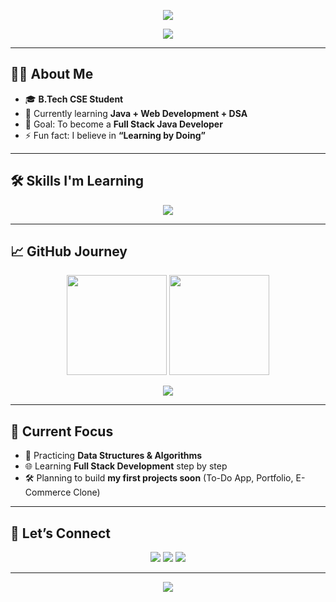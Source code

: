 <!-- Banner -->
<p align="center">
  <img src="https://capsule-render.vercel.app/api?type=waving&color=0:00c6ff,100:0072ff&height=200&section=header&text=Hi%20I'm%20Himanshu👋&fontSize=40&fontColor=ffffff&animation=fadeIn&fontAlignY=35" />
</p>

<!-- Typing effect -->
<p align="center">
  <img src="https://readme-typing-svg.herokuapp.com?font=Fira+Code&size=22&pause=1000&color=0072FF&center=true&vCenter=true&width=600&lines=💻+Aspiring+Software+Engineer;🚀+Learning+Full+Stack+Development;🌱+Open+to+Internships+and+Projects;✨+Building+my+coding+journey" />
</p>

---

## 👨‍💻 About Me  
- 🎓 **B.Tech CSE Student**  
- 🌱 Currently learning **Java + Web Development + DSA**  
- 🎯 Goal: To become a **Full Stack Java Developer**  
- ⚡ Fun fact: I believe in **“Learning by Doing”**  

---

## 🛠️ Skills I'm Learning  

<p align="center">
  <img src="https://skillicons.dev/icons?i=java,js,react,nodejs,html,css,tailwind,python,mysql,git,github" />
</p>

---

## 📈 GitHub Journey  

<p align="center">
  <!-- GitHub Stats -->
  <img src="https://github-readme-stats.vercel.app/api?username=himanshu96935&show_icons=true&theme=tokyonight" height="160" />
  
 <!-- GitHub Streak -->
  <img src="https://streak-stats.demolab.com?user=himanshu96935&theme=tokyonight" height="160" />
</p>

<!-- Contribution Graph -->
<p align="center">
  <img src="https://github-readme-activity-graph.vercel.app/graph?username=himanshu96935&bg_color=0d1117&color=00c6ff&line=0072ff&point=ffffff&area=true&hide_border=true" />
</p>

---

## 🌟 Current Focus  

- 📘 Practicing **Data Structures & Algorithms**  
- 🌐 Learning **Full Stack Development** step by step  
- 🛠️ Planning to build **my first projects soon** (To-Do App, Portfolio, E-Commerce Clone)  

---

## 🤝 Let’s Connect  

<p align="center">
  <a href="https://www.linkedin.com/in/himanshu-raj9031/"><img src="https://img.shields.io/badge/LinkedIn-0077B5?style=for-the-badge&logo=linkedin&logoColor=white"/></a>
  <a href="mailto:himanshu44226688@gmail.com"><img src="https://img.shields.io/badge/Gmail-D14836?style=for-the-badge&logo=gmail&logoColor=white"/></a>
  <a href="https://x.com/Himanshu76535"><img src="https://img.shields.io/badge/X-000000?style=for-the-badge&logo=x&logoColor=white"/></a>
</p>

---

<!-- Footer -->
<p align="center">
  <img src="https://capsule-render.vercel.app/api?type=waving&color=0:00c6ff,100:0072ff&height=150&section=footer"/>
</p>

